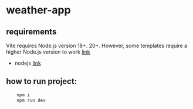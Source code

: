 # weather-app

## requirements

Vite requires Node.js version 18+. 20+. However, some templates require a higher Node.js version to work [link](https://vitejs.dev/guide/#scaffolding-your-first-vite-project)

-   nodejs [link](https://nodejs.org/en)

## how to run project:

```bash
    npm i
    npm run dev
```

